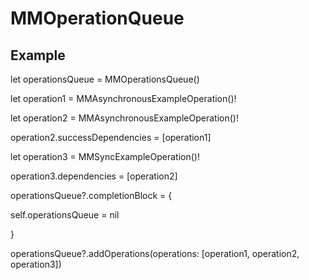 # MMOperationQueue
## Example

let operationsQueue = MMOperationsQueue()

let operation1 = MMAsynchronousExampleOperation()!

let operation2 = MMAsynchronousExampleOperation()!

operation2.successDependencies = [operation1]

let operation3 = MMSyncExampleOperation()!

operation3.dependencies = [operation2]

operationsQueue?.completionBlock = {

  self.operationsQueue = nil
  
}

operationsQueue?.addOperations(operations: [operation1, operation2, operation3])
